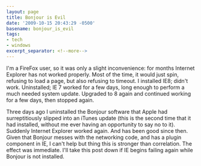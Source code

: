 ```yaml
---
layout: page
title: Bonjour is Evil
date: '2009-10-15 20:43:29 -0500'
basename: bonjour_is_evil
tags:
- tech
- windows
excerpt_separator: <!--more-->
---
```


I'm a FireFox user, so it was only a slight inconvenience: for months Internet
Explorer has not worked properly. Most of the time, it would just spin, refusing
to load a page, but also refusing to timeout. I installed IE8; didn't work.
Uninstalled; IE 7 worked for a few days, long enough to perform a much needed
system update. Upgraded to 8 again and continued working for a few days, then
stopped again.

Three days ago I uninstalled the Bonjour software that Apple had surreptitiously
slipped into an iTunes update (this is the second time that it had installed,
without me ever having an opportunity to say no to it). Suddenly Internet
Explorer worked again. And has been good since then. Given that Bonjour messes
with the networking code, and has a plugin component in IE, I can't help but
thing this is stronger than correlation. The effect was immediate. I'll take
this post down if IE begins failing again while Bonjour is not installed.
